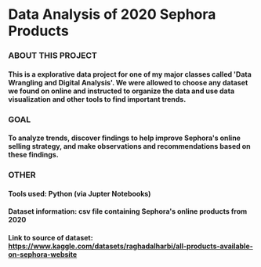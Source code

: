 # Data Analysis of 2020 Sephora Products
### ABOUT THIS PROJECT
#### This is a explorative data project for one of my major classes called 'Data Wrangling and Digital Analysis'. We were allowed to choose any dataset we found on online and instructed to organize the data and use data visualization and other tools to find important trends.

### GOAL
#### To analyze trends, discover findings to help improve Sephora's online selling strategy, and make observations and recommendations based on these findings.

### OTHER
#### Tools used: Python (via Jupter Notebooks)
#### Dataset information: csv file containing Sephora's online products from 2020
#### Link to source of dataset: https://www.kaggle.com/datasets/raghadalharbi/all-products-available-on-sephora-website

